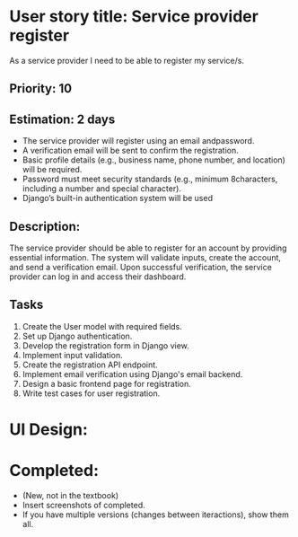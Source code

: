 # User story title: Service provider register
As a service provider I need to be able to register my service/s.

## Priority: 10

## Estimation: 2 days
- The service provider will register using an email andpassword.
- A verification email will be sent to confirm the registration.
- Basic profile details (e.g., business name, phone number, and location) will be required.
- Password must meet security standards (e.g., minimum 8characters, including a number and special character).
- Django’s built-in authentication system will be used 

## Description:
The service provider should be able to register for an account by providing essential information. The system will validate inputs, create the account, and send a verification email. Upon successful verification, the service provider can log in and access their dashboard.

## Tasks
1. Create the User model with required fields.
2. Set up Django authentication.
3. Develop the registration form in Django view.
4. Implement input validation.
5. Create the registration API endpoint.
6. Implement email verification using Django's email backend. 
7. Design a basic frontend page for registration.
8. Write test cases for user registration.

# UI Design:

# Completed:
* (New, not in the textbook) 
* Insert screenshots of completed. 
* If you have multiple versions (changes between iteractions), show them all.

